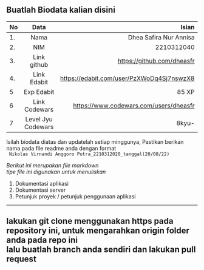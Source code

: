 **Buatlah Biodata kalian disini** <br />
----------------------------------------
|No | Data  | Isian|
|---|:-------:|------:|
|1. |Nama     |Dhea Safira Nur Annisa  |
|2.| NIM        | 2210312040 |
|3. |Link github | https://github.com/dheasfr |
|4.| Link Edabit | https://edabit.com/user/PzXWoDq4Sj7nswzX8 |
|5|Exp Edabit   |  85 XP |
|6| Link Codewars|   https://www.codewars.com/users/dheasfr |
|7| Level Jyu Codewars|8kyu-|

Isilah biodata diatas dan updatelah setiap minggunya,
Pastikan berikan nama pada file readme anda dengan format <br/>
`
Nikolas Virnandi Anggoro Putra_2210312020_tanggal(20/08/22)` 

*Berikut ini merupakan file markdown <br/> tipe file ini digunakan untuk menuliskan*
1. Dokumentasi aplikasi
2. Dokumentasi server
3. Petunjuk proyek / petunjuk penggunaan aplikasi
----
**lakukan git clone menggunakan https pada repository ini, untuk mengarahkan origin folder anda pada repo ini<br/> lalu buatlah branch anda sendiri dan lakukan pull request**
----
